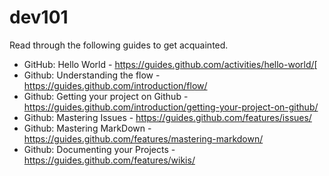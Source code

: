 # dev101
Read through the following guides to get acquainted.

* GitHub: Hello World - https://guides.github.com/activities/hello-world/[
* Github: Understanding the flow - https://guides.github.com/introduction/flow/
* Github: Getting your project on Github - https://guides.github.com/introduction/getting-your-project-on-github/
* Github: Mastering Issues - https://guides.github.com/features/issues/
* Github: Mastering MarkDown - https://guides.github.com/features/mastering-markdown/
* Github: Documenting your Projects - https://guides.github.com/features/wikis/
